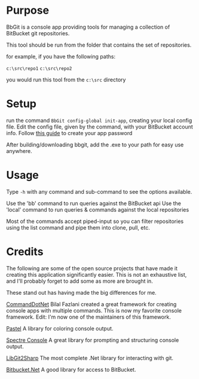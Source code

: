 ﻿# Purpose
BbGit is a console app providing tools for managing a collection of BitBucket git repositories.

This tool should be run from the folder that contains the set of repositories.  

for example, if you have the following paths:

`c:\src\repo1`
`c:\src\repo2`

you would run this tool from the `c:\src` directory

# Setup
run the command `BbGit config-global init-app`, creating your local config file.
Edit the config file, given by the command, with your BitBucket account info.
Follow [this guide](https://confluence.atlassian.com/bitbucket/app-passwords-828781300.html) to create your app password

After building/downloading bbgit, add the .exe to your path for easy use anywhere.

# Usage
Type `-h` with any command and sub-command to see the options available.

Use the 'bb' command to run queries against the BitBucket api
Use the 'local' command to run queries & commands against the local repositories

Most of the commands accept piped-input so you can filter repositories using the list command and pipe them into clone, pull, etc.


# Credits
The following are some of the open source projects that have made it creating this application significantly easier.
This is not an exhaustive list, and I'll probably forget to add some as more are brought in.  

These stand out has having made the big differences for me.

[CommandDotNet](https://github.com/bilal-fazlani/commanddotnet) Bilal Fazlani created a great framework for creating console apps with multiple commands.  This is now my favorite console framework.
Edit: I'm now one of the maintainers of this framework.

[Pastel](https://github.com/silkfire/Pastel) A library for coloring console output.

[Spectre Console](https://github.com/spectreconsole/spectre.console) A great library for prompting and structuring console output.

[LibGit2Sharp](https://github.com/libgit2/libgit2sharp) The most complete .Net library for interacting with git.

[Bitbucket.Net](https://github.com/lvermeulen/Bitbucket.Net) A good library for access to BitBucket.

